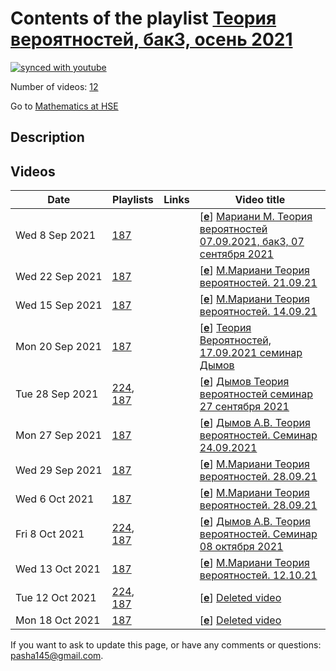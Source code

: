# Contents of the playlist [Теория вероятностей, бак3, осень 2021](https://www.youtube.com/playlist?list=PLq3E5oubNNoA2k6-lMkExFWkhzaTaZsfA)

[![synced with youtube](https://img.shields.io/github/last-commit/mathphysschool/mathphysschool.github.io/autoupdate1?label=synced%20with%20youtube)](https://github.com/mathphysschool/mathphysschool.github.io/commits/autoupdate1)

Number of videos: [12](#videos)

Go to [Mathematics at HSE](../README.md)

## Description



## Videos

|Date|Playlists|Links|Video title|
|---|---|---|---|
| Wed&nbsp;8&nbsp;Sep&nbsp;2021 | [187](../playlists/187 "Теория вероятностей, бак3, осень 2021") |  | [[**e**](https://studio.youtube.com/video/ZBnh4GTx51Q/edit "Edit")] [Мариани М. Теория вероятностей 07.09.2021, бак3, 07 сентября 2021](https://www.youtube.com/watch?v=ZBnh4GTx51Q&list=PLq3E5oubNNoA2k6-lMkExFWkhzaTaZsfA) |
| Wed&nbsp;22&nbsp;Sep&nbsp;2021 | [187](../playlists/187 "Теория вероятностей, бак3, осень 2021") |  | [[**e**](https://studio.youtube.com/video/6Yz9qUoQlAU/edit "Edit")] [М.Мариани Теория вероятностей. 21.09.21](https://www.youtube.com/watch?v=6Yz9qUoQlAU&list=PLq3E5oubNNoA2k6-lMkExFWkhzaTaZsfA) |
| Wed&nbsp;15&nbsp;Sep&nbsp;2021 | [187](../playlists/187 "Теория вероятностей, бак3, осень 2021") |  | [[**e**](https://studio.youtube.com/video/ymqkdrBQxQM/edit "Edit")] [М.Мариани Теория вероятностей. 14.09.21](https://www.youtube.com/watch?v=ymqkdrBQxQM&list=PLq3E5oubNNoA2k6-lMkExFWkhzaTaZsfA) |
| Mon&nbsp;20&nbsp;Sep&nbsp;2021 | [187](../playlists/187 "Теория вероятностей, бак3, осень 2021") |  | [[**e**](https://studio.youtube.com/video/S8Br99-Er94/edit "Edit")] [Теория Вероятностей, 17.09.2021 семинар Дымов](https://www.youtube.com/watch?v=S8Br99-Er94&list=PLq3E5oubNNoA2k6-lMkExFWkhzaTaZsfA) |
| Tue&nbsp;28&nbsp;Sep&nbsp;2021 | [224](../playlists/224 "Дымов А.В. Теория вероятностей"), [187](../playlists/187 "Теория вероятностей, бак3, осень 2021") |  | [[**e**](https://studio.youtube.com/video/NhZGe7Fm_o4/edit "Edit")] [Дымов Теория вероятностей семинар  27 сентября 2021](https://www.youtube.com/watch?v=NhZGe7Fm_o4&list=PLq3E5oubNNoA2k6-lMkExFWkhzaTaZsfA) |
| Mon&nbsp;27&nbsp;Sep&nbsp;2021 | [187](../playlists/187 "Теория вероятностей, бак3, осень 2021") |  | [[**e**](https://studio.youtube.com/video/TQARFkm0N4I/edit "Edit")] [Дымов А.В. Теория вероятностей. Семинар 24.09.2021](https://www.youtube.com/watch?v=TQARFkm0N4I&list=PLq3E5oubNNoA2k6-lMkExFWkhzaTaZsfA) |
| Wed&nbsp;29&nbsp;Sep&nbsp;2021 | [187](../playlists/187 "Теория вероятностей, бак3, осень 2021") |  | [[**e**](https://studio.youtube.com/video/s5nn76ty90Q/edit "Edit")] [М.Мариани Теория вероятностей. 28.09.21](https://www.youtube.com/watch?v=s5nn76ty90Q&list=PLq3E5oubNNoA2k6-lMkExFWkhzaTaZsfA) |
| Wed&nbsp;6&nbsp;Oct&nbsp;2021 | [187](../playlists/187 "Теория вероятностей, бак3, осень 2021") |  | [[**e**](https://studio.youtube.com/video/tduOORVDS7g/edit "Edit")] [М.Мариани Теория вероятностей. 28.09.21](https://www.youtube.com/watch?v=tduOORVDS7g&list=PLq3E5oubNNoA2k6-lMkExFWkhzaTaZsfA) |
| Fri&nbsp;8&nbsp;Oct&nbsp;2021 | [224](../playlists/224 "Дымов А.В. Теория вероятностей"), [187](../playlists/187 "Теория вероятностей, бак3, осень 2021") |  | [[**e**](https://studio.youtube.com/video/EAqhE9yyiMQ/edit "Edit")] [Дымов А.В. Теория вероятностей. Семинар 08 октября 2021](https://www.youtube.com/watch?v=EAqhE9yyiMQ&list=PLq3E5oubNNoA2k6-lMkExFWkhzaTaZsfA) |
| Wed&nbsp;13&nbsp;Oct&nbsp;2021 | [187](../playlists/187 "Теория вероятностей, бак3, осень 2021") |  | [[**e**](https://studio.youtube.com/video/tvrEnWoBwks/edit "Edit")] [М.Мариани Теория вероятностей. 12.10.21](https://www.youtube.com/watch?v=tvrEnWoBwks&list=PLq3E5oubNNoA2k6-lMkExFWkhzaTaZsfA) |
| Tue&nbsp;12&nbsp;Oct&nbsp;2021 | [224](../playlists/224 "Дымов А.В. Теория вероятностей"), [187](../playlists/187 "Теория вероятностей, бак3, осень 2021") |  | [[**e**](https://studio.youtube.com/video/V0Yp3Y5aG-g/edit "Edit")] [Deleted video](https://www.youtube.com/watch?v=V0Yp3Y5aG-g&list=PLq3E5oubNNoA2k6-lMkExFWkhzaTaZsfA "This video is unavailable.") |
| Mon&nbsp;18&nbsp;Oct&nbsp;2021 | [187](../playlists/187 "Теория вероятностей, бак3, осень 2021") |  | [[**e**](https://studio.youtube.com/video/XMb3xC1dqCk/edit "Edit")] [Deleted video](https://www.youtube.com/watch?v=XMb3xC1dqCk&list=PLq3E5oubNNoA2k6-lMkExFWkhzaTaZsfA "This video is unavailable.") |


 If you want to ask to update this page, or have any comments or questions: <pasha145@gmail.com>.
